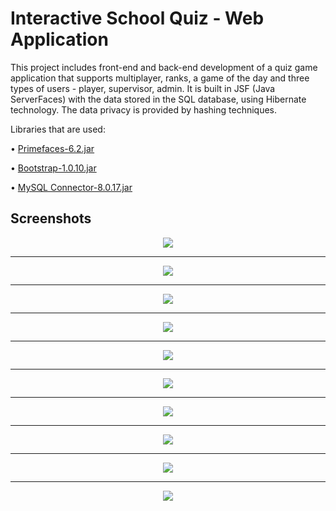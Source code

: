 # Interactive School Quiz - Web Application

This project includes front-end and back-end development of a quiz game application that supports multiplayer, ranks, a game of the day and three types of users - player, supervisor, admin.
It is built in JSF (Java ServerFaces) with the data stored in the SQL database, using Hibernate technology.
The data privacy is provided by hashing techniques.

Libraries that are used:

• [Primefaces-6.2.jar](https://github.com/abster95/PIA2018Aug/blob/master/primefaces-6.2.jar)

• [Bootstrap-1.0.10.jar](https://mvnrepository.com/artifact/org.primefaces.themes/bootstrap/1.0.10)

• [MySQL Connector-8.0.17.jar](https://mvnrepository.com/artifact/mysql/mysql-connector-java/8.0.17)

## Screenshots

<p align = "center">
<img src="https://github.com/stefanlalov/Interactive-School-Quiz---Web-Application/blob/master/screenshots/2.jpg">
</p>
<hr>
<p align = "center">
<img src="https://github.com/stefanlalov/Interactive-School-Quiz---Web-Application/blob/master/screenshots/3.jpg">
</p>
<hr>
<p align = "center">
<img src="https://github.com/stefanlalov/Interactive-School-Quiz---Web-Application/blob/master/screenshots/4.jpg">
</p>
<hr>
<p align = "center">
<img src="https://github.com/stefanlalov/Interactive-School-Quiz---Web-Application/blob/master/screenshots/5.jpg">
</p>
<hr>
<p align = "center">
<img src="https://github.com/stefanlalov/Interactive-School-Quiz---Web-Application/blob/master/screenshots/1.jpg">
</p>
<hr>
<p align = "center">
<img src="https://github.com/stefanlalov/Interactive-School-Quiz---Web-Application/blob/master/screenshots/6.jpg">
</p>
<hr>
<p align = "center">
<img src="https://github.com/stefanlalov/Interactive-School-Quiz---Web-Application/blob/master/screenshots/7.jpg">
</p>
<hr>
<p align = "center">
<img src="https://github.com/stefanlalov/Interactive-School-Quiz---Web-Application/blob/master/screenshots/8.jpg">
</p>
<hr>
<p align = "center">
<img src="https://github.com/stefanlalov/Interactive-School-Quiz---Web-Application/blob/master/screenshots/9.jpg">
</p>
<hr>
<p align = "center">
<img src="https://github.com/stefanlalov/Interactive-School-Quiz---Web-Application/blob/master/screenshots/10.jpg">
</p>
